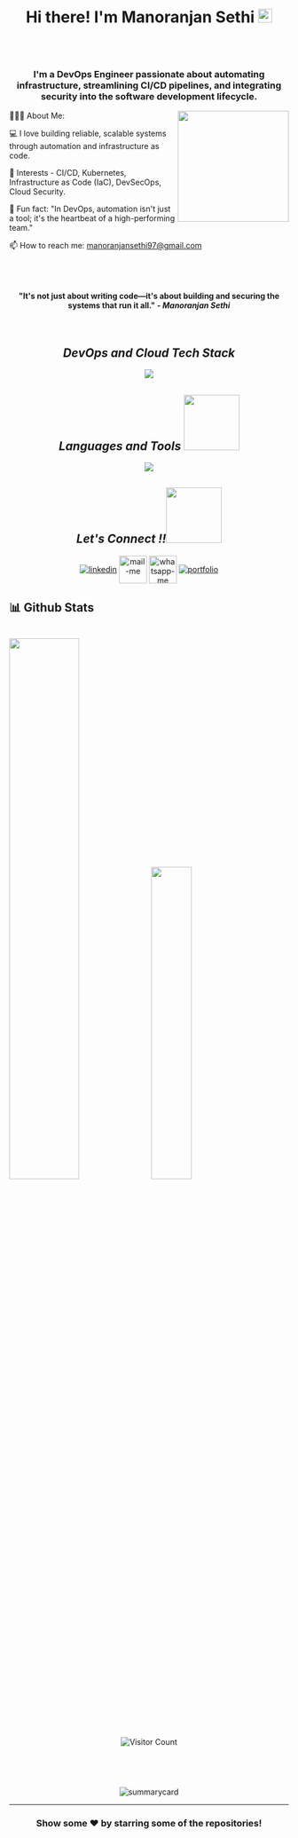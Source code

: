 <h1 align="center">Hi there! I'm Manoranjan Sethi <img src="https://media.giphy.com/media/hvRJCLFzcasrR4ia7z/giphy.gif" width="25px"></h1>
<br>
<br>

<h3 align="center" margin="0px">I'm a DevOps Engineer passionate about automating infrastructure, streamlining CI/CD pipelines, and integrating security into the software development lifecycle.</h3>

👨🏻‍💻 About Me:
<img src="https://cdn.dribbble.com/users/1162077/screenshots/3848914/programmer.gif" height="200px" width="auto" align="right"/>

💻 I love building reliable, scalable systems through automation and infrastructure as code.

🔧 Interests - CI/CD, Kubernetes, Infrastructure as Code (IaC), DevSecOps, Cloud Security.

🚀 Fun fact: "In DevOps, automation isn't just a tool; it's the heartbeat of a high-performing team."

📫 How to reach me: manoranjansethi97@gmail.com

<br>
<br>

<h4 align="center">"It's not just about writing code—it's about building and securing the systems that run it all." - <i>Manoranjan Sethi</i></h4>

<br>
<h2 align="center"><i>DevOps and Cloud Tech Stack</i></h2>
<p align="center">
<a >
<img src="https://skillicons.dev/icons?i=kubernetes,ansible,terraform,docker,jenkins,aws,azure" />
</a>
</p>

<h2 align="center"><i>Languages and Tools <img src="https://raw.githubusercontent.com/ShahriarShafin/ShahriarShafin/main/Assets/handshake.gif" width="100"/></i></h2>
<p align="center">
<a >
<img src="https://skillicons.dev/icons?i=bash,powershell,python,git,github,githubactions,linux,vscode" />
</a>
</p>
<h2 align="center"><i>Let's Connect !!<img src="https://raw.githubusercontent.com/ShahriarShafin/ShahriarShafin/main/Assets/handshake.gif" width="100" /></i></h2>
<p align="center">
<a href="https://www.linkedin.com/in/manoranjan-sethi/" target="_blank"><img align="center" src="https://skillicons.dev/icons?i=linkedin" alt="linkedin" /></a>
<a title="manoranjansethi97@gmail.com" href="mailto:manoranjansethi97@gmail.com" target="_blank"><img align="center" src="https://cdn-icons-png.flaticon.com/128/888/888853.png" width="50px" alt="mail-me" /></a>
<a href="https://wa.me/917789014020" target="blank"><img align="center" src="https://cdn-icons-png.flaticon.com/128/733/733585.png" width="50px" alt="whatsapp-me" /></a>
<a href="https://twitter.com/manoranjan_97" target="_blank"><img align="center" src="https://skillicons.dev/icons?i=twitter" alt="portfolio" /></a>
</p>
<h2>📊 Github Stats</h2>
<br/>

<div display="flex">
<img width="50%" src="https://github-readme-stats.vercel.app/api?username=Manoranjan-Sethi&show_icons=true&theme=midnight-purple" />
<img width="38%" src="https://github-readme-stats.vercel.app/api/top-langs/?username=Manoranjan-Sethi&layout=compact&theme=radical" />
</div>
<br />
<p align="center"><img src="https://komarev.com/ghpvc/?username=Manoranjan-Sethi&color=blueviolet&style=flat-square" alt="Visitor Count" /></a></p>
<br />
<p align="center"><img src="https://github-readme-streak-stats.herokuapp.com/?user=Manoranjan-Sethi&theme=vision-friendly-dark" alt=""/></p>
<p align="center"><img src="https://github-profile-trophy.vercel.app/?username=Manoranjan-Sethi&no-frame=true" alt=""/></p>
<p align="center"><img src="https://github-profile-summary-cards.vercel.app/api/cards/profile-details?username=Manoranjan-Sethi&theme=tokyonight" alt="summarycard"/> </p>

<hr />

<h3 align="center">
Show some ❤️ by starring some of the repositories!
</h3>
<br>

